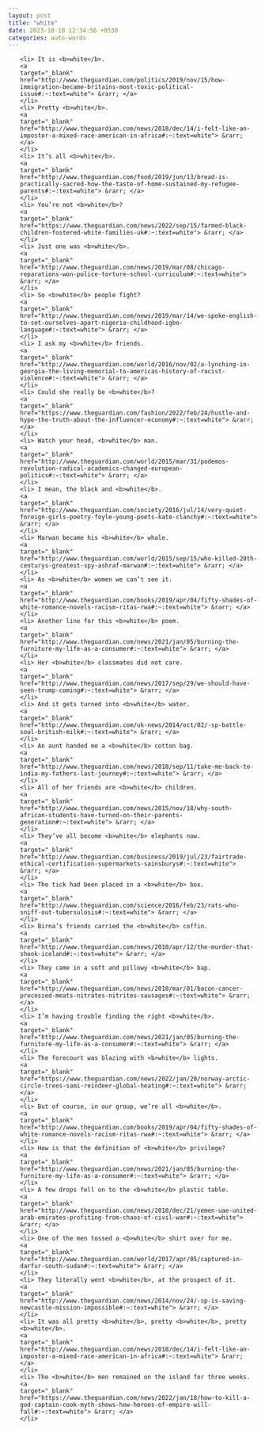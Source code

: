 ```yaml
---
layout: post
title: "white"
date: 2023-10-10 12:34:56 +0530
categories: auto-words
---
```

<ol>

    <li> It is <b>white</b>.
    <a 
    target="_blank" 
    href="http://www.theguardian.com/politics/2019/nov/15/how-immigration-became-britains-most-toxic-political-issue#:~:text=white"> &rarr; </a>
    </li>
    <li> Pretty <b>white</b>.
    <a 
    target="_blank" 
    href="http://www.theguardian.com/news/2018/dec/14/i-felt-like-an-impostor-a-mixed-race-american-in-africa#:~:text=white"> &rarr; </a>
    </li>
    <li> It’s all <b>white</b>.
    <a 
    target="_blank" 
    href="http://www.theguardian.com/food/2019/jun/13/bread-is-practically-sacred-how-the-taste-of-home-sustained-my-refugee-parents#:~:text=white"> &rarr; </a>
    </li>
    <li> You’re not <b>white</b>?
    <a 
    target="_blank" 
    href="https://www.theguardian.com/news/2022/sep/15/farmed-black-children-fostered-white-families-uk#:~:text=white"> &rarr; </a>
    </li>
    <li> Just one was <b>white</b>.
    <a 
    target="_blank" 
    href="http://www.theguardian.com/news/2019/mar/08/chicago-reparations-won-police-torture-school-curriculum#:~:text=white"> &rarr; </a>
    </li>
    <li> So <b>white</b> people fight?
    <a 
    target="_blank" 
    href="http://www.theguardian.com/news/2019/mar/14/we-spoke-english-to-set-ourselves-apart-nigeria-childhood-igbo-language#:~:text=white"> &rarr; </a>
    </li>
    <li> I ask my <b>white</b> friends.
    <a 
    target="_blank" 
    href="http://www.theguardian.com/world/2016/nov/02/a-lynching-in-georgia-the-living-memorial-to-americas-history-of-racist-violence#:~:text=white"> &rarr; </a>
    </li>
    <li> Could she really be <b>white</b>?
    <a 
    target="_blank" 
    href="https://www.theguardian.com/fashion/2022/feb/24/hustle-and-hype-the-truth-about-the-influencer-economy#:~:text=white"> &rarr; </a>
    </li>
    <li> Watch your head, <b>white</b> man.
    <a 
    target="_blank" 
    href="http://www.theguardian.com/world/2015/mar/31/podemos-revolution-radical-academics-changed-european-politics#:~:text=white"> &rarr; </a>
    </li>
    <li> I mean, the black and <b>white</b>.
    <a 
    target="_blank" 
    href="http://www.theguardian.com/society/2016/jul/14/very-quiet-foreign-girls-poetry-foyle-young-poets-kate-clanchy#:~:text=white"> &rarr; </a>
    </li>
    <li> Marwan became his <b>white</b> whale.
    <a 
    target="_blank" 
    href="http://www.theguardian.com/world/2015/sep/15/who-killed-20th-centurys-greatest-spy-ashraf-marwan#:~:text=white"> &rarr; </a>
    </li>
    <li> As <b>white</b> women we can’t see it.
    <a 
    target="_blank" 
    href="http://www.theguardian.com/books/2019/apr/04/fifty-shades-of-white-romance-novels-racism-ritas-rwa#:~:text=white"> &rarr; </a>
    </li>
    <li> Another line for this <b>white</b> poem.
    <a 
    target="_blank" 
    href="http://www.theguardian.com/news/2021/jan/05/burning-the-furniture-my-life-as-a-consumer#:~:text=white"> &rarr; </a>
    </li>
    <li> Her <b>white</b> classmates did not care.
    <a 
    target="_blank" 
    href="http://www.theguardian.com/news/2017/sep/29/we-should-have-seen-trump-coming#:~:text=white"> &rarr; </a>
    </li>
    <li> And it gets turned into <b>white</b> water.
    <a 
    target="_blank" 
    href="http://www.theguardian.com/uk-news/2014/oct/02/-sp-battle-soul-british-milk#:~:text=white"> &rarr; </a>
    </li>
    <li> An aunt handed me a <b>white</b> cotton bag.
    <a 
    target="_blank" 
    href="http://www.theguardian.com/news/2018/sep/11/take-me-back-to-india-my-fathers-last-journey#:~:text=white"> &rarr; </a>
    </li>
    <li> All of her friends are <b>white</b> children.
    <a 
    target="_blank" 
    href="http://www.theguardian.com/news/2015/nov/18/why-south-african-students-have-turned-on-their-parents-generation#:~:text=white"> &rarr; </a>
    </li>
    <li> They’ve all become <b>white</b> elephants now.
    <a 
    target="_blank" 
    href="http://www.theguardian.com/business/2019/jul/23/fairtrade-ethical-certification-supermarkets-sainsburys#:~:text=white"> &rarr; </a>
    </li>
    <li> The tick had been placed in a <b>white</b> box.
    <a 
    target="_blank" 
    href="http://www.theguardian.com/science/2016/feb/23/rats-who-sniff-out-tubersulosis#:~:text=white"> &rarr; </a>
    </li>
    <li> Birna’s friends carried the <b>white</b> coffin.
    <a 
    target="_blank" 
    href="http://www.theguardian.com/news/2018/apr/12/the-murder-that-shook-iceland#:~:text=white"> &rarr; </a>
    </li>
    <li> They came in a soft and pillowy <b>white</b> bap.
    <a 
    target="_blank" 
    href="http://www.theguardian.com/news/2018/mar/01/bacon-cancer-processed-meats-nitrates-nitrites-sausages#:~:text=white"> &rarr; </a>
    </li>
    <li> I’m having trouble finding the right <b>white</b>.
    <a 
    target="_blank" 
    href="http://www.theguardian.com/news/2021/jan/05/burning-the-furniture-my-life-as-a-consumer#:~:text=white"> &rarr; </a>
    </li>
    <li> The forecourt was blazing with <b>white</b> lights.
    <a 
    target="_blank" 
    href="https://www.theguardian.com/news/2022/jan/20/norway-arctic-circle-trees-sami-reindeer-global-heating#:~:text=white"> &rarr; </a>
    </li>
    <li> But of course, in our group, we’re all <b>white</b>.
    <a 
    target="_blank" 
    href="http://www.theguardian.com/books/2019/apr/04/fifty-shades-of-white-romance-novels-racism-ritas-rwa#:~:text=white"> &rarr; </a>
    </li>
    <li> How is that the definition of <b>white</b> privilege?
    <a 
    target="_blank" 
    href="http://www.theguardian.com/news/2021/jan/05/burning-the-furniture-my-life-as-a-consumer#:~:text=white"> &rarr; </a>
    </li>
    <li> A few drops fell on to the <b>white</b> plastic table.
    <a 
    target="_blank" 
    href="http://www.theguardian.com/news/2018/dec/21/yemen-uae-united-arab-emirates-profiting-from-chaos-of-civil-war#:~:text=white"> &rarr; </a>
    </li>
    <li> One of the men tossed a <b>white</b> shirt over for me.
    <a 
    target="_blank" 
    href="http://www.theguardian.com/world/2017/apr/05/captured-in-darfur-south-sudan#:~:text=white"> &rarr; </a>
    </li>
    <li> They literally went <b>white</b>, at the prospect of it.
    <a 
    target="_blank" 
    href="http://www.theguardian.com/news/2014/nov/24/-sp-is-saving-newcastle-mission-impossible#:~:text=white"> &rarr; </a>
    </li>
    <li> It was all pretty <b>white</b>, pretty <b>white</b>, pretty <b>white</b>.
    <a 
    target="_blank" 
    href="http://www.theguardian.com/news/2018/dec/14/i-felt-like-an-impostor-a-mixed-race-american-in-africa#:~:text=white"> &rarr; </a>
    </li>
    <li> The <b>white</b> men remained on the island for three weeks.
    <a 
    target="_blank" 
    href="https://www.theguardian.com/news/2022/jan/18/how-to-kill-a-god-captain-cook-myth-shows-how-heroes-of-empire-will-fall#:~:text=white"> &rarr; </a>
    </li>